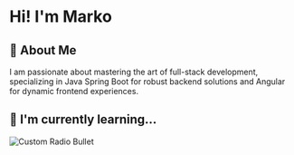# Hi! I'm Marko
## 🚀 About Me
I am passionate about mastering the art of full-stack development, specializing in Java Spring Boot for robust backend solutions and Angular for dynamic frontend experiences.
## 🧠 I'm currently learning...
![Custom Radio Bullet](https://api.iconify.design/fluent-mdl2:radio-bullet.svg?color=%23C54040&height=12)


